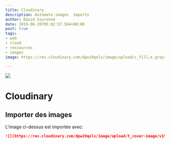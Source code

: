 ```yaml
---
title: Cloudinary
description: Automate images  imports
author: David Couronné
date: 2019-06-26T05:02:57.564+00:00
post: true
tags:
- web
- cloud
- ressources
- images
image: https://res.cloudinary.com/dpw19qolx/image/upload/c_fill,e_grayscale,f_auto,q_auto,w_300/v1561523331/code-1839406_960_720.jpg

---
```

![](https://res.cloudinary.com/dpw19qolx/image/upload/t_cover-image/v1561523334/St_Michael_27s_Mount_II5302_x_2982.jpg)

# Cloudinary

## Importer des images


L'image ci-dessus est importée avec:

```md
![](https://res.cloudinary.com/dpw19qolx/image/upload/t_cover-image/v1561523334/St_Michael_27s_Mount_II5302_x_2982.jpg)
```